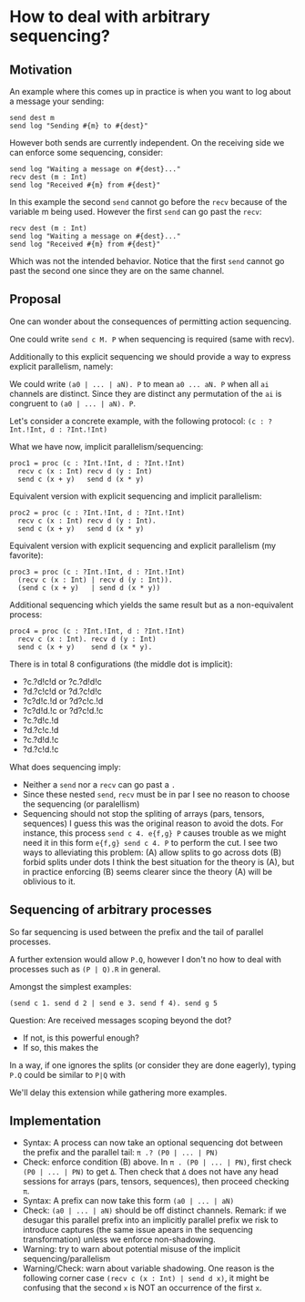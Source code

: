 How to deal with arbitrary sequencing?
======================================

## Motivation

An example where this comes up in practice is when
you want to log about a message your sending:

```
send dest m
send log "Sending #{m} to #{dest}"
```

However both sends are currently independent.
On the receiving side we can enforce some sequencing, consider:

```
send log "Waiting a message on #{dest}..."
recv dest (m : Int)
send log "Received #{m} from #{dest}"
```

In this example the second `send` cannot go before the `recv` because of
the variable m being used. However the first `send` can go past the `recv`:

```
recv dest (m : Int)
send log "Waiting a message on #{dest}..."
send log "Received #{m} from #{dest}"
```

Which was not the intended behavior. Notice that the first `send` cannot
go past the second one since they are on the same channel.

## Proposal

One can wonder about the consequences of permitting action sequencing.

One could write `send c M. P` when sequencing is required (same with recv).

Additionally to this explicit sequencing we should provide a way to express
explicit parallelism, namely:

We could write `(a0 | ... | aN). P` to mean `a0 ... aN. P`
when all `ai` channels are distinct.
Since they are distinct any permutation of the `ai` is congruent to
`(a0 | ... | aN). P`.

Let's consider a concrete example, with the following protocol:
  `(c : ?Int.!Int, d : ?Int.!Int)`

What we have now, implicit parallelism/sequencing:

```
proc1 = proc (c : ?Int.!Int, d : ?Int.!Int)
  recv c (x : Int) recv d (y : Int)
  send c (x + y)   send d (x * y)
```

Equivalent version with explicit sequencing and implicit parallelism:

```
proc2 = proc (c : ?Int.!Int, d : ?Int.!Int)
  recv c (x : Int) recv d (y : Int).
  send c (x + y)   send d (x * y)
```

Equivalent version with explicit sequencing and explicit parallelism (my favorite):

```
proc3 = proc (c : ?Int.!Int, d : ?Int.!Int)
  (recv c (x : Int) | recv d (y : Int)).
  (send c (x + y)   | send d (x * y))
```

Additional sequencing which yields the same result but as a non-equivalent process:

```
proc4 = proc (c : ?Int.!Int, d : ?Int.!Int)
  recv c (x : Int). recv d (y : Int)
  send c (x + y)    send d (x * y).
```

There is in total 8 configurations (the middle dot is implicit):

* ?c.?d!c!d  or ?c.?d!d!c
* ?d.?c!c!d  or ?d.?c!d!c
* ?c?d!c.!d  or ?d?c!c.!d
* ?c?d!d.!c  or ?d?c!d.!c
* ?c.?d!c.!d
* ?d.?c!c.!d
* ?c.?d!d.!c
* ?d.?c!d.!c

What does sequencing imply:

* Neither a `send` nor a `recv` can go past a `.`
* Since these nested `send`, `recv` must be in par I see
  no reason to choose the sequencing (or paralellism)
* Sequencing should not stop the spliting of arrays (pars, tensors, sequences)
  I guess this was the original reason to avoid the dots.
  For instance, this process `send c 4. e{f,g} P` causes trouble as we might
  need it in this form `e{f,g} send c 4. P` to perform the cut.
  I see two ways to alleviating this problem:
  (A) allow splits to go across dots
  (B) forbid splits under dots
  I think the best situation for the theory is (A), but in practice
  enforcing (B) seems clearer since the theory (A) will be oblivious to it.

## Sequencing of arbitrary processes

So far sequencing is used between the prefix and the tail of parallel
processes.

A further extension would allow `P.Q`, however I don't no how to deal
with processes such as `(P | Q).R` in general.

Amongst the simplest examples:

```
(send c 1. send d 2 | send e 3. send f 4). send g 5
```

Question: Are received messages scoping beyond the dot?
* If not, is this powerful enough?
* If so, this makes the

In a way, if one ignores the splits (or consider they are done eagerly), typing
`P.Q` could be similar to `P|Q` with

We'll delay this extension while gathering more examples.

## Implementation

* Syntax: A process can now take an optional sequencing dot
  between the prefix and the parallel tail:
  `π .? (P0 | ... | PN)`
* Check: enforce condition (B) above.
  In `π . (P0 | ... | PN)`, first check `(P0 | ... | PN)` to get `Δ`.
  Then check that `Δ` does not have any head sessions for arrays
  (pars, tensors, sequences), then proceed checking `π`.
* Syntax: A prefix can now take this form `(a0 | ... | aN)`
* Check: `(a0 | ... | aN)` should be off distinct channels.
  Remark: if we desugar this parallel prefix into an implicitly
  parallel prefix we risk to introduce captures (the same issue
  apears in the sequencing transformation) unless we enforce
  non-shadowing.
* Warning: try to warn about potential misuse of the implicit
  sequencing/parallelism
* Warning/Check: warn about variable shadowing.
  One reason is the following corner case
  `(recv c (x : Int) | send d x)`,
  it might be confusing that the second `x` is NOT an
  occurrence of the first `x`.
